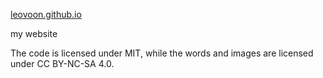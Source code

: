 [leovoon.github.io](leovoon.github.io)

my website


The code is licensed under MIT, while the words and images are licensed under CC BY-NC-SA 4.0.
